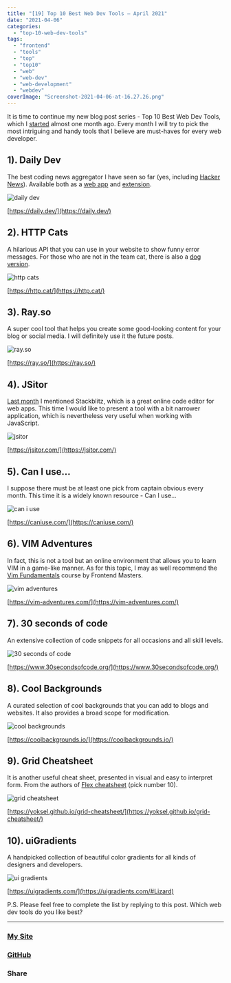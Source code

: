 ```yaml
---
title: "[19] Top 10 Best Web Dev Tools – April 2021"
date: "2021-04-06"
categories: 
  - "top-10-web-dev-tools"
tags: 
  - "frontend"
  - "tools"
  - "top"
  - "top10"
  - "web"
  - "web-dev"
  - "web-development"
  - "webdev"
coverImage: "Screenshot-2021-04-06-at-16.27.26.png"
---
```


It is time to continue my new blog post series - Top 10 Best Web Dev Tools, which I [started](https://create-react-app.com/18-top-10-web-dev-tools-03-2021/) almost one month ago. Every month I will try to pick the most intriguing and handy tools that I believe are must-haves for every web developer.

## 1). Daily Dev

The best coding news aggregator I have seen so far (yes, including [Hacker News](https://create-react-app.com/15-best-developer-resources-in-2020/)). Available both as a [web app](https://app.daily.dev/) and [extension](https://r.daily.dev/chrome).

![daily dev](images/Screenshot-2021-04-06-at-16.30.36-1024x535.png)

[https://daily.dev/](https://daily.dev/)

## 2). HTTP Cats

A hilarious API that you can use in your website to show funny error messages. For those who are not in the team cat, there is also a [dog version](https://httpstatusdogs.com/).

![http cats](images/Screenshot-2021-04-06-at-16.27.26-1024x597.png)

[https://http.cat/](https://http.cat/)

## 3). Ray.so

A super cool tool that helps you create some good-looking content for your blog or social media. I will definitely use it the future posts.

![ray.so](images/Screenshot-2021-04-06-at-16.28.20-1024x517.png)

[https://ray.so/](https://ray.so/)

## 4). JSitor

[Last month](https://create-react-app.com/18-top-10-web-dev-tools-03-2021/) I mentioned Stackblitz, which is a great online code editor for web apps. This time I would like to present a tool with a bit narrower application, which is nevertheless very useful when working with JavaScript.

![jsitor](images/Screenshot-2021-04-06-at-16.29.28-1024x541.png)

[https://jsitor.com/](https://jsitor.com/)

## 5). Can I use...

I suppose there must be at least one pick from captain obvious every month. This time it is a widely known resource - Can I use...

![can i use](images/Screenshot-2021-04-06-at-16.30.23-1024x502.png)

[https://caniuse.com/](https://caniuse.com/)

## 6). VIM Adventures

In fact, this is not a tool but an online environment that allows you to learn VIM in a game-like manner. As for this topic, I may as well recommend the [Vim Fundamentals](https://frontendmasters.com/workshops/vim-fundamentals/) course by Frontend Masters.

![vim adventures](images/Screenshot-2021-04-06-at-16.29.00-1024x519.png)

[https://vim-adventures.com/](https://vim-adventures.com/)

## 7). 30 seconds of code

An extensive collection of code snippets for all occasions and all skill levels.

![30 seconds of code](images/Screenshot-2021-04-06-at-16.20.02-1024x595.png)

[https://www.30secondsofcode.org/](https://www.30secondsofcode.org/)

## 8). Cool Backgrounds

A curated selection of cool backgrounds that you can add to blogs and websites. It also provides a broad scope for modification.

![cool backgrounds](images/Screenshot-2021-04-06-at-16.26.57-1024x541.png)

[https://coolbackgrounds.io/](https://coolbackgrounds.io/)

## 9). Grid Cheatsheet

It is another useful cheat sheet, presented in visual and easy to interpret form. From the authors of [Flex cheatsheet](https://create-react-app.com/18-top-10-web-dev-tools-03-2021/) (pick number 10).

![grid cheatsheet](images/Screenshot-2021-04-06-at-16.31.41-1024x542.png)

[https://yoksel.github.io/grid-cheatsheet/](https://yoksel.github.io/grid-cheatsheet/)

## 10). uiGradients

A handpicked collection of beautiful color gradients for all kinds of designers and developers.

![ui gradients](images/IMG_0180-1024x598.jpg)

[https://uigradients.com/](https://uigradients.com/#Lizard)

P.S. Please feel free to complete the list by replying to this post. Which web dev tools do you like best?

* * *

### [My Site](https://villivald.com/)

### [GitHub](https://github.com/villivald)

### Share

<script src="https://yastatic.net/share2/share.js"></script>
